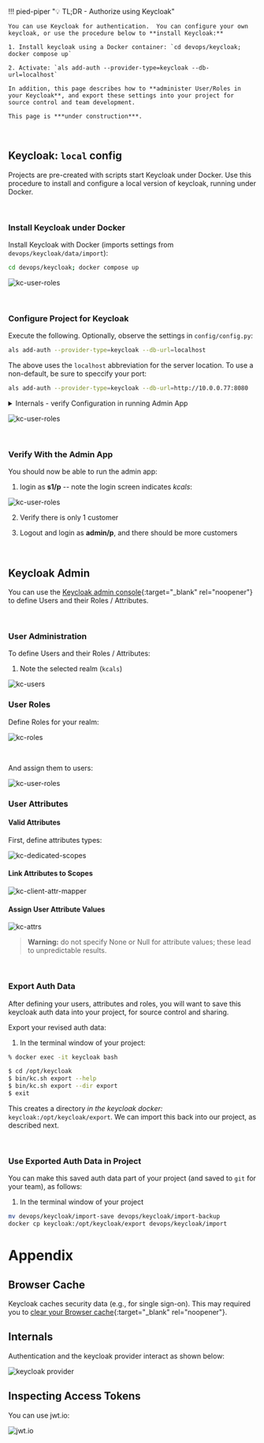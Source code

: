 !!! pied-piper ":bulb: TL;DR - Authorize using Keycloak"

    You can use Keycloak for authentication.  You can configure your own keycloak, or use the procedure below to **install Keycloak:**
    
    1. Install keycloak using a Docker container: `cd devops/keycloak; docker compose up`

    2. Activate: `als add-auth --provider-type=keycloak --db-url=localhost`

    In addition, this page describes how to **administer User/Roles in your Keycloak**, and export these settings into your project for source control and team development.

    This page is ***under construction***.  

&nbsp;

## Keycloak: `local` config

Projects are pre-created with scripts start Keycloak under Docker.  Use this procedure to install and configure a local version of keycloak, running under Docker.

&nbsp;

### Install Keycloak under Docker

Install Keycloak with Docker (imports settings from `devops/keycloak/data/import`):

```bash title='Start [install] Keycloak'
cd devops/keycloak; docker compose up
```

![kc-user-roles](images/keycloak/kc-config-local-install-kc.png)

&nbsp;

### Configure Project for Keycloak

Execute the following.  Optionally, observe the settings in `config/config.py`:

```bash title='Configure Keycloak - local'
als add-auth --provider-type=keycloak --db-url=localhost
```

The above uses the `localhost` abbreviation for the server location.  To use a non-default, be sure to speccify your port:

```bash title='Configure Keycloak - local (not default location)'
als add-auth --provider-type=keycloak --db-url=http://10.0.0.77:8080
```


<details markdown>

<summary>Internals - verify Configuration in running Admin App </summary>

The config settings for the admin app are set in `ui/admin/admin_loader.py`.  This reduces the number of settings to change when altering your configuration.  You can verify them as shown below:

![kc-user-roles](images/keycloak/admin-config.png)

</details>

![kc-user-roles](images/keycloak/kc-config-local.png)

&nbsp;

### Verify With the Admin App

You should now be able to run the admin app:

1. login as **s1/p** -- note the login screen indicates *kcals*:

![kc-user-roles](images/keycloak/kc-login-local.png)

2. Verify there is only 1 customer

3. Logout and login as **admin/p**, and there should be more customers

&nbsp;

## Keycloak Admin

You can use the [Keycloak admin console](http://localhost:8080/){:target="_blank" rel="noopener"} to define Users and their Roles / Attributes.

&nbsp;

### User Administration

To define Users and their Roles / Attributes:

1. Note the selected realm (`kcals`)

![kc-users](images/keycloak/kc-users.png)

### User Roles

Define Roles for your realm:

![kc-roles](images/keycloak/kc-roles.png)

&nbsp;

And assign them to users:

![kc-user-roles](images/keycloak/kc-user-roles.png)

### User Attributes

#### Valid Attributes

First, define attributes types:

![kc-dedicated-scopes](images/keycloak/kc-client-attr-mapper-def.png)

#### Link Attributes to Scopes

![kc-client-attr-mapper](images/keycloak/clients-dedicated-scopes.png)

#### Assign User Attribute Values

![kc-attrs](images/keycloak/kc-attrs.png)

> **Warning:** do not specify None or Null for attribute values; these lead to unpredictable results.

&nbsp;

### Export Auth Data

After defining your users, attributes and roles, you will want to save this keycloak auth data into your project, for source control and sharing.

Export your revised auth data:

1. In the terminal window of your project:

```bash title='Export the revised auth data'
% docker exec -it keycloak bash

$ cd /opt/keycloak
$ bin/kc.sh export --help
$ bin/kc.sh export --dir export
$ exit
```

This creates a directory *in the keycloak docker:* `keycloak:/opt/keycloak/export`.  We can import this back into our project, as described next.

&nbsp;

### Use Exported Auth Data in Project

You can make this saved auth data part of your project (and saved to `git` for your team), as follows:

1. In the terminal window of your project

```bash title='Use Exported Auth Data in Project'
mv devops/keycloak/import-save devops/keycloak/import-backup
docker cp keycloak:/opt/keycloak/export devops/keycloak/import
```


# Appendix

## Browser Cache

Keycloak caches security data (e.g., for single sign-on).  This may required you to [clear your Browser cache](Troubleshooting.md#browser-cache){:target="_blank" rel="noopener"}.

## Internals

Authentication and the keycloak provider interact as shown below:

![keycloak provider](images/keycloak/integrate-keycloak.png)

## Inspecting Access Tokens

You can use jwt.io:

![jwt.io](images/keycloak/jwt.io.png)
